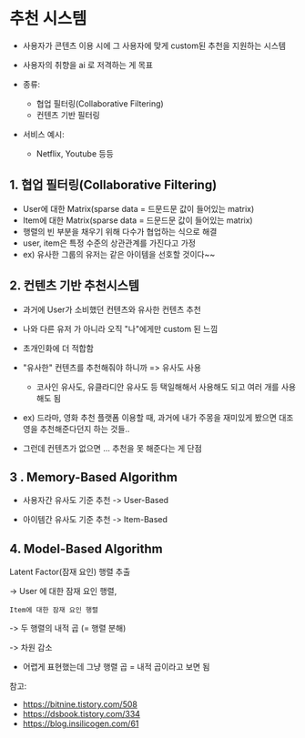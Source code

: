 # 추천 시스템

- 사용자가 콘텐츠 이용 시에 그 사용자에 맞게 custom된 추천을 지원하는 시스템

- 사용자의 취향을 ai 로 저격하는 게 목표

- 종류:

  - 협업 필터링(Collaborative Filtering)
  - 컨텐츠 기반 필터링

- 서비스 예시:

  - Netflix, Youtube 등등

## 1. 협업 필터링(Collaborative Filtering)

- User에 대한 Matrix(sparse data = 드문드문 값이 들어있는 matrix)
- Item에 대한 Matrix(sparse data = 드문드문 값이 들어있는 matrix)
- 행렬의 빈 부분을 채우기 위해 다수가 협업하는 식으로 해결
- user, item은 특정 수준의 상관관계를 가진다고 가정
- ex) 유사한 그룹의 유저는 같은 아이템을 선호할 것이다~~

## 2. 컨텐츠 기반 추천시스템

- 과거에 User가 소비했던 컨텐츠와 유사한 컨텐츠 추천

- 나와 다른 유저 가 아니라 오직 "나"에게만 custom 된 느낌

- 초개인화에 더 적합함

- "유사한" 컨텐츠를 추천해줘야 하니까 => 유사도 사용

  - 코사인 유사도, 유클라디안 유사도 등 택일해해서 사용해도 되고 여러 개를 사용해도 됨

- ex) 드라마, 영화 추천 플랫폼 이용할 때, 과거에 내가 주몽을 재미있게 봤으면 대조영을 추천해준다던지 하는 것들..

- 그런데 컨텐츠가 없으면 ... 추천을 못 해준다는 게 단점

## 3 . Memory-Based Algorithm

- 사용자간 유사도 기준 추천 -> User-Based

- 아이템간 유사도 기준 추천 -> Item-Based

## 4. Model-Based Algorithm

Latent Factor(잠재 요인) 행렬 추출 

-> User 에 대한 잠재 요인 행렬,

    Item에 대한 잠재 요인 행렬

-> 두 행렬의 내적 곱 (= 행렬 분해) 

-> 차원 감소

- 어렵게 표현했는데 그냥 행렬 곱 = 내적 곱이라고 보면 됨


참고: 

- https://bitnine.tistory.com/508
- https://dsbook.tistory.com/334
- https://blog.insilicogen.com/61




















































